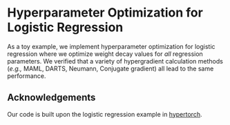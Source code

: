 # Hyperparameter Optimization for Logistic Regression

As a toy example, we implement hyperparameter optimization for logistic regression where we optimize
weight decay values for *all* regression parameters.
We verified that a variety of hypergradient calculation methods
(*e.g.,* MAML, DARTS, Neumann, Conjugate gradient) all lead to the same performance.

## Acknowledgements
Our code is built upon the logistic regression example in
[hypertorch](https://github.com/prolearner/hypertorch).